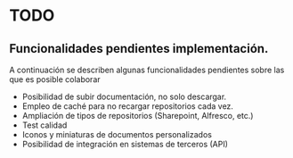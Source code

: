 # TODO

## Funcionalidades pendientes implementación.

A continuación se describen algunas funcionalidades pendientes sobre las que es posible colaborar
+ Posibilidad de subir documentación, no solo descargar.
+ Empleo de caché para no recargar repositorios cada vez.
+ Ampliación de tipos de repositorios (Sharepoint, Alfresco, etc.)
+ Test calidad
+ Iconos y miniaturas de documentos personalizados
+ Posibilidad de integración en sistemas de terceros (API)

